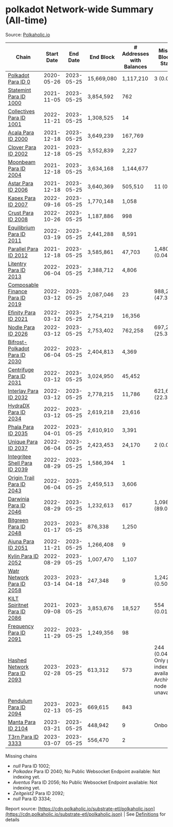 # polkadot Network-wide Summary (All-time)

Source: [Polkaholic.io](https://polkaholic.io)


| Chain            | Start Date | End Date | End Block | # Addresses with Balances | Missing Blocks / Status |
| ---------------- | ---------- | ---------| --------- | ------------------------- | ----------------------- |
| [Polkadot Para ID 0](/polkadot/0-polkadot) | 2020-05-26 | 2023-05-25 | 15,669,080 |  1,117,210 | 3 (0.00%)  |
| [Statemint Para ID 1000](/polkadot/1000-statemint) | 2021-11-05 | 2023-05-25 | 3,854,592 |  762 |    |
| [Collectives Para ID 1001](/polkadot/1001-collectives) | 2022-11-21 | 2023-05-25 | 1,308,525 |  14 |    |
| [Acala Para ID 2000](/polkadot/2000-acala) | 2021-12-18 | 2023-05-25 | 3,649,239 |  167,769 |    |
| [Clover Para ID 2002](/polkadot/2002-clover) | 2021-12-18 | 2023-05-25 | 3,552,839 |  2,227 |    |
| [Moonbeam Para ID 2004](/polkadot/2004-moonbeam) | 2021-12-18 | 2023-05-25 | 3,634,168 |  1,144,677 |    |
| [Astar Para ID 2006](/polkadot/2006-astar) | 2021-12-18 | 2023-05-25 | 3,640,369 |  505,510 | 11 (0.00%)  |
| [Kapex Para ID 2007](/polkadot/2007-kapex) | 2022-09-16 | 2023-05-25 | 1,770,148 |  1,058 |    |
| [Crust Para ID 2008](/polkadot/2008-crust) | 2022-10-26 | 2023-05-25 | 1,187,886 |  998 |    |
| [Equilibrium Para ID 2011](/polkadot/2011-equilibrium) | 2022-03-19 | 2023-05-25 | 2,441,288 |  8,591 |    |
| [Parallel Para ID 2012](/polkadot/2012-parallel) | 2021-12-18 | 2023-05-25 | 3,585,861 |  47,703 | 1,480 (0.04%)  |
| [Litentry Para ID 2013](/polkadot/2013-litentry) | 2022-06-04 | 2023-05-25 | 2,388,712 |  4,806 |    |
| [Composable Finance Para ID 2019](/polkadot/2019-composable) | 2022-03-12 | 2023-05-25 | 2,087,046 |  23 | 988,228 (47.35%)  |
| [Efinity Para ID 2021](/polkadot/2021-efinity) | 2022-03-12 | 2023-05-25 | 2,754,219 |  16,356 |    |
| [Nodle Para ID 2026](/polkadot/2026-nodle) | 2022-03-12 | 2023-05-25 | 2,753,402 |  762,258 | 697,249 (25.32%)  |
| [Bifrost-Polkadot Para ID 2030](/polkadot/2030-bifrost-dot) | 2022-06-04 | 2023-05-25 | 2,404,813 |  4,369 |    |
| [Centrifuge Para ID 2031](/polkadot/2031-centrifuge) | 2022-03-12 | 2023-05-25 | 3,024,950 |  45,452 |    |
| [Interlay Para ID 2032](/polkadot/2032-interlay) | 2022-03-12 | 2023-05-25 | 2,778,215 |  11,786 | 621,626 (22.38%)  |
| [HydraDX Para ID 2034](/polkadot/2034-hydradx) | 2022-03-12 | 2023-05-25 | 2,619,218 |  23,616 |    |
| [Phala Para ID 2035](/polkadot/2035-phala) | 2022-04-01 | 2023-05-25 | 2,610,910 |  3,391 |    |
| [Unique Para ID 2037](/polkadot/2037-unique) | 2022-06-04 | 2023-05-25 | 2,423,453 |  24,170 | 2 (0.00%)  |
| [Integritee Shell Para ID 2039](/polkadot/2039-integritee-shell) | 2022-08-29 | 2023-05-25 | 1,586,394 |  1 |    |
| [Origin Trail Para ID 2043](/polkadot/2043-origintrail) | 2022-06-04 | 2023-05-25 | 2,459,513 |  3,606 |    |
| [Darwinia Para ID 2046](/polkadot/2046-darwinia) | 2022-08-29 | 2023-05-25 | 1,232,613 |  617 | 1,098,150 (89.09%)  |
| [Bitgreen Para ID 2048](/polkadot/2048-bitgreen) | 2023-01-17 | 2023-05-25 | 876,338 |  1,250 |    |
| [Ajuna Para ID 2051](/polkadot/2051-ajuna) | 2022-11-21 | 2023-05-25 | 1,266,408 |  9 |    |
| [Kylin Para ID 2052](/polkadot/2052-kylin) | 2022-08-29 | 2023-05-25 | 1,007,470 |  1,107 |    |
| [Watr Network Para ID 2058](/polkadot/2058-watr) | 2023-03-14 | 2023-04-18 | 247,348 |  9 | 1,242 (0.50%)  |
| [KILT Spiritnet Para ID 2086](/polkadot/2086-kilt) | 2021-09-08 | 2023-05-25 | 3,853,676 |  18,527 | 554 (0.01%)  |
| [Frequency Para ID 2091](/polkadot/2091-frequency) | 2022-11-29 | 2023-05-25 | 1,249,356 |  98 |    |
| [Hashed Network Para ID 2093](/polkadot/2093-hashed) | 2023-02-28 | 2023-05-25 | 613,312 |  573 | 244 (0.04%) Only partial index available: Archive node unavailable |
| [Pendulum Para ID 2094](/polkadot/2094-pendulum) | 2023-02-13 | 2023-05-25 | 669,615 |  843 |    |
| [Manta Para ID 2104](/polkadot/2104-manta) | 2023-03-21 | 2023-05-25 | 448,942 |  9 |   Onboarding |
| [T3rn Para ID 3333](/polkadot/3333-t3rn) | 2023-03-07 | 2023-05-25 | 556,470 |  2 |    |

Missing chains


* *null* Para ID 1002; 
* *Polkadex* Para ID 2040; No Public Websocket Endpoint available: Not indexing yet.
* *Aventus* Para ID 2056; No Public Websocket Endpoint available: Not indexing yet.
* *Zeitgeist2* Para ID 2092; 
* *null* Para ID 3334; 

Report source: [https://cdn.polkaholic.io/substrate-etl/polkaholic.json](https://cdn.polkaholic.io/substrate-etl/polkaholic.json) | See [Definitions](/DEFINITIONS.md) for details

